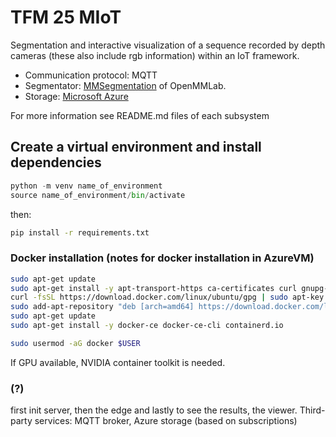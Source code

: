# TFM 25 MIoT
Segmentation and interactive visualization of a sequence recorded by depth cameras (these also include rgb information) within an IoT framework.<br>
- Communication protocol: MQTT
- Segmentator: [MMSegmentation](https://github.com/open-mmlab) of OpenMMLab.
- Storage: [Microsoft Azure](https://azure.microsoft.com/en-us/)
  
For more information see README.md files of each subsystem

## Create a virtual environment and install dependencies 
```python
python -m venv name_of_environment 
source name_of_environment/bin/activate
```

then:
```bash
pip install -r requirements.txt
```

### Docker installation (notes for docker installation in AzureVM)

```bash
sudo apt-get update
sudo apt-get install -y apt-transport-https ca-certificates curl gnupg-agent software-properties-common
curl -fsSL https://download.docker.com/linux/ubuntu/gpg | sudo apt-key add -
sudo add-apt-repository "deb [arch=amd64] https://download.docker.com/linux/ubuntu $(lsb_release -cs) stable"
sudo apt-get update
sudo apt-get install -y docker-ce docker-ce-cli containerd.io

sudo usermod -aG docker $USER
```

If GPU available, NVIDIA container toolkit is needed.

### (?)
first init server, then the edge and lastly to see the results, the viewer. 
Third-party services: MQTT broker, Azure storage (based on subscriptions)